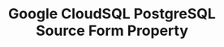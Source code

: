 ---
content-type: "api-form"
form-type: "source"
key: "source-form-properties-cloudsql-postgresql-object"

title: "Google CloudSQL PostgreSQL Source Form Property"
api-type: "cloudsql_pg"
display-name: "Google CloudSQL PostgreSQL"

source-type: "database"
docs-name: "cloudsql-postgres"
db-type: "postgres"

description: ""
---